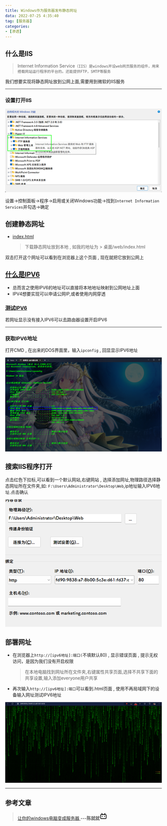 ```yaml
---
title: Windows作为服务器发布静态网址
data: 2022-07-25 4:35:40
tag: [服务器]
categories:
- [渗透]
---
```


## 什么是IIS

> Internet Information Service`（IIS）是windows开设web网页服务的组件，用来搭载网站运行程序的平台的。还能提供FTP，SMTP等服务`

*<!-- more -->*

我们想要实现将静态网址放到公网上面,需要用到微软的IIS服务

---

### 设置打开IIS

![](/images/IIS-ser.png)

设置→控制面板→程序→启用或关闭Windows功能→找到`Internet Information Services`并勾选→确定

## 创建静态网址

- [index.html](https://www.aliyundrive.com/s/EiA6LXj9GKQ)

	> 下载静态网址放到本地 , 如我的地址为 > 桌面/web/index.html

双击打开这个网址可以看到在浏览器上这个页面 , 现在就把它放到公网上

## [什么是IPV6](https://zhuanlan.zhihu.com/p/36542469)

- 总而言之使用IPV6的地址可以直接将本地地址映射到公网地址上面 
-  IPV4想要实现可以申请公网IP,或者使用内网穿透

### [测试IPV6](http://test-ipv6.com/)

若网址显示没有接入IPV6可以去路由器设置开启IPV6

---

### 获取IPV6地址

打开CMD , 在出来的DOS界面里，输入`ipconfig`  , 回显显示IPV6地址

![](/images/IPV6-ip.png)

## 搜索IIS程序打开

点击红色下拉标,可以看到一个默认网站,右键网站 , 选择添加网址,物理路径选择静态网址所在文件夹,如: `F:\Users\Administrator\Desktop\Web`,ip地址输入IPV6地址.点击确认

![](/images/IIS-ip.png)

## 部署网址

- 在浏览器上`http://[ipv6地址]:端口(`不填默认80) , 显示错误页面 , 提示无权访问，是因为我们没有开启权限

	> 在本地电脑找到网址所在文件夹,右键属性共享页面,选择不共享下面的共享设置,输入添加everyone用户共享

- 再次输入`http://[ipv6地址]:端口`可以看到.html页面 , 使用不再局域网下的设备输入网址测试IPV6地址

![](/images/ipv6-index.png)

---

## 参考文章

> [让你的windows电脑变成服务器 ](https://www.bilibili.com/read/cv6429435/)**---陈就就**<svg xmlns="http://www.w3.org/2000/svg" viewBox="0 0 24 24" width="24" height="24"><path fill="none" d="M0 0h24v24H0z"/><path d="M7.172 2.757L10.414 6h3.171l3.243-3.242a1 1 0 0 1 1.415 1.415l-1.829 1.827L18.5 6A3.5 3.5 0 0 1 22 9.5v8a3.5 3.5 0 0 1-3.5 3.5h-13A3.5 3.5 0 0 1 2 17.5v-8A3.5 3.5 0 0 1 5.5 6h2.085L5.757 4.171a1 1 0 0 1 1.415-1.415zM18.5 8h-13a1.5 1.5 0 0 0-1.493 1.356L4 9.5v8a1.5 1.5 0 0 0 1.356 1.493L5.5 19h13a1.5 1.5 0 0 0 1.493-1.356L20 17.5v-8A1.5 1.5 0 0 0 18.5 8zM8 11a1 1 0 0 1 1 1v2a1 1 0 0 1-2 0v-2a1 1 0 0 1 1-1zm8 0a1 1 0 0 1 1 1v2a1 1 0 0 1-2 0v-2a1 1 0 0 1 1-1z"/></svg>

